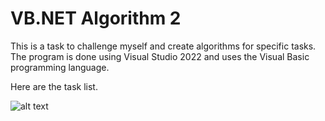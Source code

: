 # VB.NET Algorithm 2

This is a task to challenge myself and create algorithms for specific tasks. 
The program is done using Visual Studio 2022 and uses the Visual Basic programming language.


Here are the task list.

![alt text](https://github.com/eman95/AlgorithmTask2/blob/master/Task%20List.png)

